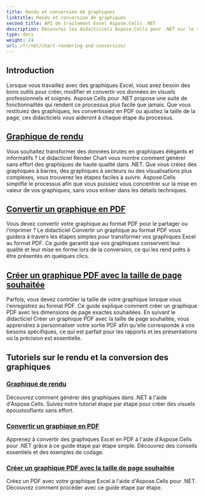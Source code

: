 ```yaml
---
title: Rendu et conversion de graphiques
linktitle: Rendu et conversion de graphiques
second_title: API de traitement Excel Aspose.Cells .NET
description: Découvrez les didacticiels Aspose.Cells pour .NET sur le rendu des graphiques, la conversion et la création de fichiers PDF avec la taille de page souhaitée. Guides étape par étape pour une gestion transparente des graphiques Excel.
type: docs
weight: 24
url: /fr/net/chart-rendering-and-conversion/
---
```

## Introduction

Lorsque vous travaillez avec des graphiques Excel, vous avez besoin des bons outils pour créer, modifier et convertir vos données en visuels professionnels et soignés. Aspose.Cells pour .NET propose une suite de fonctionnalités qui rendent ce processus plus facile que jamais. Que vous restituiez des graphiques, les convertissiez en PDF ou ajustiez la taille de la page, ces didacticiels vous aideront à chaque étape du processus.

## [Graphique de rendu](./render-chart/)

Vous souhaitez transformer des données brutes en graphiques élégants et informatifs ? Le didacticiel Render Chart vous montre comment générer sans effort des graphiques de haute qualité dans .NET. Que vous créiez des graphiques à barres, des graphiques à secteurs ou des visualisations plus complexes, vous trouverez les étapes faciles à suivre. Aspose.Cells simplifie le processus afin que vous puissiez vous concentrer sur la mise en valeur de vos graphiques, sans vous enliser dans les détails techniques.

## [Convertir un graphique en PDF](./convert-chart-to-pdf/)

Vous devez convertir votre graphique au format PDF pour le partager ou l'imprimer ? Le didacticiel Convertir un graphique au format PDF vous guidera à travers les étapes simples pour transformer vos graphiques Excel au format PDF. Ce guide garantit que vos graphiques conservent leur qualité et leur mise en forme lors de la conversion, ce qui les rend prêts à être présentés en quelques clics.

## [Créer un graphique PDF avec la taille de page souhaitée](./create-chart-pdf-with-desired-page-size/)

Parfois, vous devez contrôler la taille de votre graphique lorsque vous l'enregistrez au format PDF. Ce guide explique comment créer un graphique PDF avec les dimensions de page exactes souhaitées. En suivant le didacticiel Créer un graphique PDF avec la taille de page souhaitée, vous apprendrez à personnaliser votre sortie PDF afin qu'elle corresponde à vos besoins spécifiques, ce qui est parfait pour les rapports et les présentations où la précision est essentielle.

## Tutoriels sur le rendu et la conversion des graphiques
### [Graphique de rendu](./render-chart/)
Découvrez comment générer des graphiques dans .NET à l'aide d'Aspose.Cells. Suivez notre tutoriel étape par étape pour créer des visuels époustouflants sans effort.
### [Convertir un graphique en PDF](./convert-chart-to-pdf/)
Apprenez à convertir des graphiques Excel en PDF à l'aide d'Aspose.Cells pour .NET grâce à ce guide étape par étape simple. Découvrez des conseils essentiels et des exemples de codage.
### [Créer un graphique PDF avec la taille de page souhaitée](./create-chart-pdf-with-desired-page-size/)
Créez un PDF avec votre graphique Excel à l'aide d'Aspose.Cells pour .NET. Découvrez comment procéder avec ce guide étape par étape.